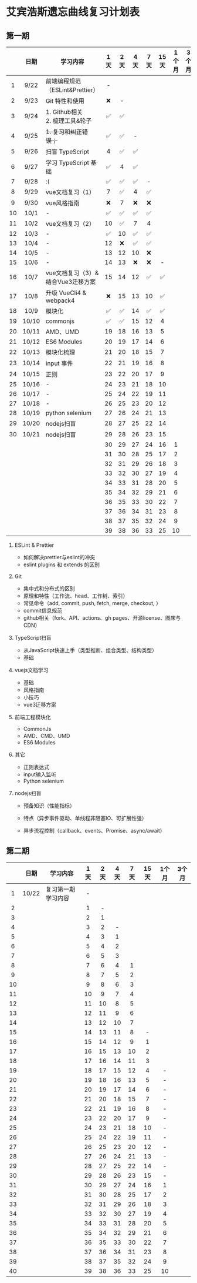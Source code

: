 # 艾宾浩斯遗忘曲线复习计划表

## 第一期

|      | 日期  | 学习内容                             | 1天  | 2天  | 4天  | 7天  | 15天 | 1个月 | 3个月 |
| :--: | :---: | ------------------------------------ | :--: | :--: | :--: | :--: | :--: | :---: | :---: |
|  1   | 9/22  | 前端编程规范（ESLint&Prettier）      |  -   |      |      |      |      |       |       |
|  2   | 9/23  | Git 特性和使用                       |  ❌   |  -   |      |      |      |       |       |
|  3   | 9/24  | 1. Github相关<br />2. 梳理工具&轮子  |  ✅   |  ✅   |      |      |      |       |       |
|  4   | 9/25  | <strike>1. 复习和纠正错误；</strike> |  ✅   |  ✅   |  -   |      |      |       |       |
|  5   | 9/26  | 扫盲 TypeScript                      |  4   |  ✅   |  ✅   |      |      |       |       |
|  6   | 9/27  | 学习 TypeScript 基础                 |  ✅   |  4   |  ✅   |      |      |       |       |
|  7   | 9/28  | :(                                   |  ✅   |  ✅   |  ✅   |  -   |      |       |       |
|  8   | 9/29  | vue文档复习（1）                     |  7   |  ✅   |  4   |  ✅   |      |       |       |
|  9   | 9/30  | vue风格指南                          |  ❌   |  7   |  ❌   |  ❌   |      |       |       |
|  10  | 10/1  | -                                    |  ✅   |  ✅   |  ✅   |  ✅   |      |       |       |
|  11  | 10/2  | vue文档复习（2）                     |  10  |  ✅   |  7   |  4   |      |       |       |
|  12  | 10/3  | -                                    |  ✅   |  10  |  ✅   |  ✅   |      |       |       |
|  13  | 10/4  | -                                    |  12  |  ❌   |  ✅   |  ✅   |      |       |       |
|  14  | 10/5  | -                                    |  13  |  12  |  10  |  ❌   |      |       |       |
|  15  | 10/6  | -                                    |  14  |  13  |  ❌   |  ❌   |  -   |       |       |
|  16  | 10/7  | vue文档复习（3）&结合Vue3迁移方案    |  15  |  14  |  12  |  ✅   |  ✅   |       |       |
|  17  | 10/8  | 升级 VueCli4 & webpack4              |  ❌   |  15  |  13  |  10  |  ✅   |       |       |
|  18  | 10/9  | 模块化                               |  ✅   |  ✅   |  14  |  ✅   |  ✅   |       |       |
|  19  | 10/10 | commonjs                             |  ✅   |  ✅   |  15  |  12  |  4   |       |       |
|  20  | 10/11 | AMD、UMD                             |  19  |  18  |  16  |  13  |  5   |       |       |
|  21  | 10/12 | ES6 Modules                          |  20  |  19  |  17  |  14  |  6   |       |       |
|  22  | 10/13 | 模块化梳理                           |  21  |  20  |  18  |  15  |  7   |       |       |
|  23  | 10/14 | input 事件                           |  22  |  21  |  19  |  16  |  8   |       |       |
|  24  | 10/15 | 正则                                 |  23  |  22  |  20  |  17  |  9   |       |       |
|  25  | 10/16 | -                                    |  24  |  23  |  21  |  18  |  10  |       |       |
|  26  | 10/17 | -                                    |  25  |  24  |  22  |  19  |  11  |       |       |
|  27  | 10/18 | -                                    |  26  |  25  |  23  |  20  |  12  |       |       |
|  28  | 10/19 | python selenium                      |  27  |  26  |  24  |  21  |  13  |       |       |
|  29  | 10/20 | nodejs扫盲                           |  28  |  27  |  25  |  22  |  14  |       |       |
|  30  | 10/21 | nodejs扫盲                           |  29  |  28  |  26  |  23  |  15  |       |       |
|      |       |                                      |  30  |  29  |  27  |  24  |  16  |   1   |       |
|      |       |                                      |  31  |  30  |  28  |  25  |  17  |   2   |       |
|      |       |                                      |  32  |  31  |  29  |  26  |  18  |   3   |       |
|      |       |                                      |  33  |  32  |  30  |  27  |  19  |   4   |       |
|      |       |                                      |  34  |  33  |  31  |  28  |  20  |   5   |       |
|      |       |                                      |  35  |  34  |  32  |  29  |  21  |   6   |       |
|      |       |                                      |  36  |  35  |  33  |  30  |  22  |   7   |       |
|      |       |                                      |  37  |  36  |  34  |  31  |  23  |   8   |       |
|      |       |                                      |  38  |  37  |  35  |  32  |  24  |   9   |       |
|      |       |                                      |  39  |  38  |  36  |  33  |  25  |  10   |       |

1. ESLint & Prettier 

   - 如何解决prettier与eslint的冲突
   - eslint plugins 和 extends 的区别

2. Git

   - 集中式和分布式的区别
   - 原理和特性（工作流、head、工作树、索引）
   - 常见命令（add, commit, push, fetch, merge, checkout, ）
   - commit信息规范
   - github相关（fork、API、actions、gh pages、开源license、图床与CDN）

3. TypeScript扫盲

   - 从JavaScript快速上手（类型推断、组合类型、结构类型）
   - 基础

4. vuejs文档学习

   - 基础
   - 风格指南
   - 小技巧
   - vue3迁移方案

5. 前端工程模块化

   - CommonJs
   - AMD、CMD、UMD
   - ES6 Modules

6. 其它

   - 正则表达式
   - input输入监听
   - Python selenium

7. nodejs扫盲

   - 预备知识（性能指标）
   - 特点（异步事件驱动、单线程非阻塞IO、可扩展性强）

   - 异步流程控制（callback、events、Promise、async/await）

## 第二期

|      | 日期  | 学习内容           | 1天  | 2天  | 4天  | 7天  | 15天 | 1个月 | 3个月 |
| :--: | :---: | ------------------ | :--: | :--: | :--: | :--: | :--: | :---: | :---: |
|  1   | 10/22 | 复习第一期学习内容 |  -   |      |      |      |      |       |       |
|  2   |       |                    |  1   |  -   |      |      |      |       |       |
|  3   |       |                    |  2   |  1   |      |      |      |       |       |
|  4   |       |                    |  3   |  2   |  -   |      |      |       |       |
|  5   |       |                    |  4   |  3   |  1   |      |      |       |       |
|  6   |       |                    |  5   |  4   |  2   |      |      |       |       |
|  7   |       |                    |  6   |  5   |  3   |      |      |       |       |
|  8   |       |                    |  7   |  6   |  4   |  1   |      |       |       |
|  9   |       |                    |  8   |  7   |  5   |  2   |      |       |       |
|  10  |       |                    |  9   |  8   |  6   |  3   |      |       |       |
|  11  |       |                    |  10  |  9   |  7   |  4   |      |       |       |
|  12  |       |                    |  11  |  10  |  8   |  5   |      |       |       |
|  13  |       |                    |  12  |  11  |  9   |  6   |      |       |       |
|  14  |       |                    |  13  |  12  |  10  |  7   |      |       |       |
|  15  |       |                    |  14  |  13  |  11  |  8   |  -   |       |       |
|  16  |       |                    |  15  |  14  |  12  |  9   |  1   |       |       |
|  17  |       |                    |  16  |  15  |  13  |  10  |  2   |       |       |
|  18  |       |                    |  17  |  16  |  14  |  11  |  3   |       |       |
|  19  |       |                    |  18  |  17  |  15  |  12  |  4   |   -   |       |
|  20  |       |                    |  19  |  18  |  16  |  13  |  5   |   -   |       |
|  21  |       |                    |  20  |  19  |  17  |  14  |  6   |   -   |       |
|  22  |       |                    |  21  |  20  |  18  |  15  |  7   |   -   |       |
|  23  |       |                    |  22  |  21  |  19  |  16  |  8   |   -   |       |
|  24  |       |                    |  23  |  22  |  20  |  17  |  9   |   -   |       |
|  25  |       |                    |  24  |  23  |  21  |  18  |  10  |   -   |       |
|  26  |       |                    |  25  |  24  |  22  |  19  |  11  |   -   |       |
|  27  |       |                    |  26  |  25  |  23  |  20  |  12  |   -   |       |
|  28  |       |                    |  27  |  26  |  24  |  21  |  13  |   -   |       |
|  29  |       |                    |  28  |  27  |  25  |  22  |  14  |   -   |       |
|  30  |       |                    |  29  |  28  |  26  |  23  |  15  |   -   |       |
|  31  |       |                    |  30  |  29  |  27  |  24  |  16  |   1   |       |
|  32  |       |                    |  31  |  30  |  28  |  25  |  17  |   2   |       |
|  33  |       |                    |  32  |  31  |  29  |  26  |  18  |   3   |       |
|  34  |       |                    |  33  |  32  |  30  |  27  |  19  |   4   |       |
|  35  |       |                    |  34  |  33  |  31  |  28  |  20  |   5   |       |
|  36  |       |                    |  35  |  34  |  32  |  29  |  21  |   6   |       |
|  37  |       |                    |  36  |  35  |  33  |  30  |  22  |   7   |       |
|  38  |       |                    |  37  |  36  |  34  |  31  |  23  |   8   |       |
|  39  |       |                    |  38  |  37  |  35  |  32  |  24  |   9   |       |
|  40  |       |                    |  39  |  38  |  36  |  33  |  25  |  10   |       |
